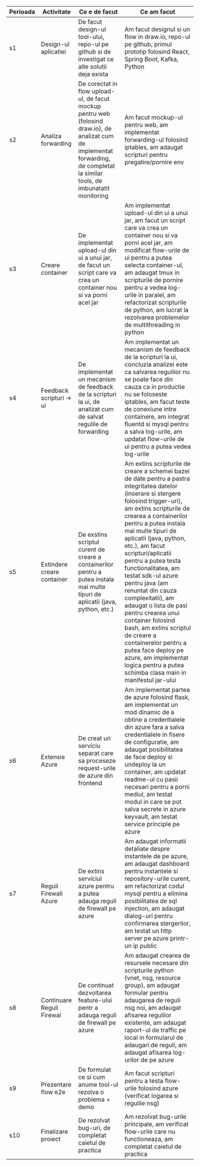 | Perioada | Activitate           | Ce e de facut                                                                                                                                                                     | Ce am facut                                                                                                                      |
| -------- | -------------------- | --------------------------------------------------------------------------------------------------------------------------------------------------------------------------------- | -------------------------------------------------------------------------------------------------------------------------------- |
| s1       | Design-ul aplicatiei | De facut design-ul tool-ului, repo-ul pe github si de investigat ce alte solutii deja exista                                                                                      | Am facut designul si un flow in draw.io, repo-ul pe github, primul prototip folosind React, Spring Boot, Kafka, Python           |
| s2       | Analiza forwarding   | De corectat in flow upload-ul, de facut mockup pentru web (folosind draw.io), de analizat cum de implementat forwarding, de completat la similar tools, de imbunatatit monitoring | Am facut mockup-ul pentru web, am implementat forwarding-ul folosind iptables, am adaugat scripturi pentru pregatire/pornire env |
| s3       | Creare container | De implementat upload-ul din ui a unui jar, de facut un script care va crea un container nou si va porni acel jar | Am implementat upload-ul din ui a unui jar, am facut un script care va crea un container nou si va porni acel jar, am modificat flow-urile de ui pentru a putea selecta container-ul, am adaugat tmux in scripturile de pornire pentru a vedea log-urile in paralel, am refactorizat scripturile de python, am lucrat la rezolvarea problemelor de multithreading in python |
| s4       | Feedback scripturi -> ui | De implementat un mecanism de feedback de la scripturi la ui, de analizat cum de salvat regulile de forwarding | Am implementat un mecanism de feedback de la scripturi la ui, concluzia analizei este ca salvarea regulilor nu se poate face din cauza ca in productie nu se foloseste iptables, am facut teste de conexiune intre containere, am integrat fluentd si mysql pentru a salva log-urile, am updatat flow-urile de ui pentru a putea vedea log-urile |
| s5 | Extindere creare container | De exstins scriptul curent de creare a containerilor pentru a putea instala mai multe tipuri de aplicatii (java, python, etc.) | Am extins scripturile de creare a schemei bazei de date pentru a pastra integritatea datelor (inserare si stergere folosind trigger-uri), am extins scripturile de crearea a containerilor pentru a putea instala mai multe tipuri de aplicatii (java, python, etc.), am facut scripturi/aplicatii pentru a putea testa functionalitatea, am testat sdk-ul azure pentru java (am renuntat din cauza complexitatii), am adaugat o lista de pasi pentru crearea unui container folosind bash, am extins scriptul de creare a containerelor pentru a putea face deploy pe azure, am implementat logica pentru a putea schimba clasa main in manifestul jar-ului |
| s6 | Extensie Azure | De creat un serviciu separat care sa proceseze request-urile de azure din frontend | Am implementat partea de azure folosind flask, am implementat un mod dinamic de a obtine a credentialele din azure fara a salva credentialele in fisere de configuratie, am adaugat posibilitatea de face deploy si undeploy la un container, am updatat readme-ul cu pasii necesari pentru a porni mediul, am testat modul in care se pot salva secrete in azure keyvault, am testat service principle pe azure
| s7 | Reguli Firewall Azure | De extins serviciul azure pentru a putea adauga reguli de firewall pe azure | Am adaugat informatii detaliate despre instantele de pe azure, am adaugat dashboard pentru instantele si repository-urile curent, am refactorizat codul mysql pentru a elimina posibilitatea de sql injection, am adaugat dialog-uri pentru confirmarea stergerilor, am testat un http server pe azure printr-un ip public
| s8 | Continuare Reguli Firewal | De continuat dezvoltarea feature-ului pentr a adauga reguli de firewall pe azure | Am adaugat crearea de resursele necesare din scripturile python (vnet, nsg, resource group), am adaugat formular pentru adaugarea de reguli nsg noi, am adaugat afisarea regulilor existente, am adaugat raport-ul de traffic pe local in formularul de adaugari de reguli, am adaugat afisarea log-urilor de pe azure |
| s9 | Prezentare flow e2e | De formulat ce si cum anume tool-ul rezolva o problema + demo | Am facut scripturi pentru a testa flow-urile folosind azure (verificat logarea si regulile nsg) | Am testat aplicatie e2e folosind un script bash care face ping spre google.com doar ca indiferent de regulile de nsg ping-ul a trecut |
| s10 | Finalizare proiect | De rezolvat bug-uri, de completat caietul de practica | Am rezolvat bug-urile principale, am verificat flow-urile care nu functioneaza, am completat caietul de practica